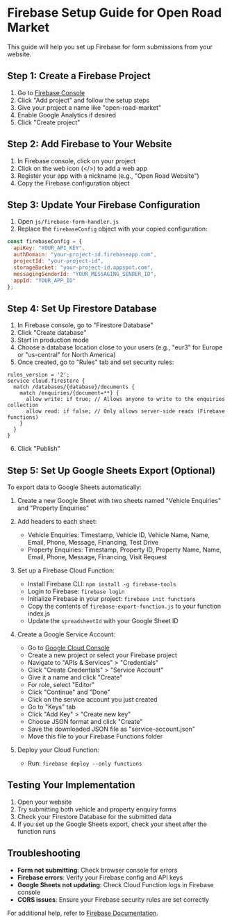# Firebase Setup Guide for Open Road Market

This guide will help you set up Firebase for form submissions from your website.

## Step 1: Create a Firebase Project

1. Go to [Firebase Console](https://console.firebase.google.com/)
2. Click "Add project" and follow the setup steps
3. Give your project a name like "open-road-market"
4. Enable Google Analytics if desired
5. Click "Create project"

## Step 2: Add Firebase to Your Website

1. In Firebase console, click on your project
2. Click on the web icon (</>) to add a web app
3. Register your app with a nickname (e.g., "Open Road Website")
4. Copy the Firebase configuration object

## Step 3: Update Your Firebase Configuration

1. Open `js/firebase-form-handler.js`
2. Replace the `firebaseConfig` object with your copied configuration:

```javascript
const firebaseConfig = {
  apiKey: "YOUR_API_KEY",
  authDomain: "your-project-id.firebaseapp.com",
  projectId: "your-project-id",
  storageBucket: "your-project-id.appspot.com",
  messagingSenderId: "YOUR_MESSAGING_SENDER_ID",
  appId: "YOUR_APP_ID"
};
```

## Step 4: Set Up Firestore Database

1. In Firebase console, go to "Firestore Database"
2. Click "Create database"
3. Start in production mode
4. Choose a database location close to your users (e.g., "eur3" for Europe or "us-central" for North America)
5. Once created, go to "Rules" tab and set security rules:

```
rules_version = '2';
service cloud.firestore {
  match /databases/{database}/documents {
    match /enquiries/{document=**} {
      allow write: if true; // Allows anyone to write to the enquiries collection
      allow read: if false; // Only allows server-side reads (Firebase functions)
    }
  }
}
```

6. Click "Publish"

## Step 5: Set Up Google Sheets Export (Optional)

To export data to Google Sheets automatically:

1. Create a new Google Sheet with two sheets named "Vehicle Enquiries" and "Property Enquiries"
2. Add headers to each sheet:
   - Vehicle Enquiries: Timestamp, Vehicle ID, Vehicle Name, Name, Email, Phone, Message, Financing, Test Drive
   - Property Enquiries: Timestamp, Property ID, Property Name, Name, Email, Phone, Message, Financing, Visit Request

3. Set up a Firebase Cloud Function:
   - Install Firebase CLI: `npm install -g firebase-tools`
   - Login to Firebase: `firebase login`
   - Initialize Firebase in your project: `firebase init functions`
   - Copy the contents of `firebase-export-function.js` to your function index.js
   - Update the `spreadsheetId` with your Google Sheet ID

4. Create a Google Service Account:
   - Go to [Google Cloud Console](https://console.cloud.google.com/)
   - Create a new project or select your Firebase project
   - Navigate to "APIs & Services" > "Credentials"
   - Click "Create Credentials" > "Service Account"
   - Give it a name and click "Create"
   - For role, select "Editor"
   - Click "Continue" and "Done"
   - Click on the service account you just created
   - Go to "Keys" tab
   - Click "Add Key" > "Create new key"
   - Choose JSON format and click "Create"
   - Save the downloaded JSON file as "service-account.json"
   - Move this file to your Firebase Functions folder

5. Deploy your Cloud Function:
   - Run: `firebase deploy --only functions`

## Testing Your Implementation

1. Open your website
2. Try submitting both vehicle and property enquiry forms
3. Check your Firestore Database for the submitted data
4. If you set up the Google Sheets export, check your sheet after the function runs

## Troubleshooting

- **Form not submitting**: Check browser console for errors
- **Firebase errors**: Verify your Firebase config and API keys
- **Google Sheets not updating**: Check Cloud Function logs in Firebase console
- **CORS issues**: Ensure your Firebase security rules are set correctly

For additional help, refer to [Firebase Documentation](https://firebase.google.com/docs).
